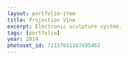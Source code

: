 ```yaml
---
layout: portfolio-item
title: Projection Vine
excerpt: Electronic sculpture system.
tags: [portfolio]
year: 2014
photoset_id: 72157651187495462
---
```

